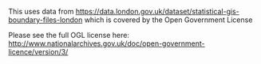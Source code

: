 This uses data from https://data.london.gov.uk/dataset/statistical-gis-boundary-files-london which is covered by the Open Government License 


Please see the full OGL license here: http://www.nationalarchives.gov.uk/doc/open-government-licence/version/3/
